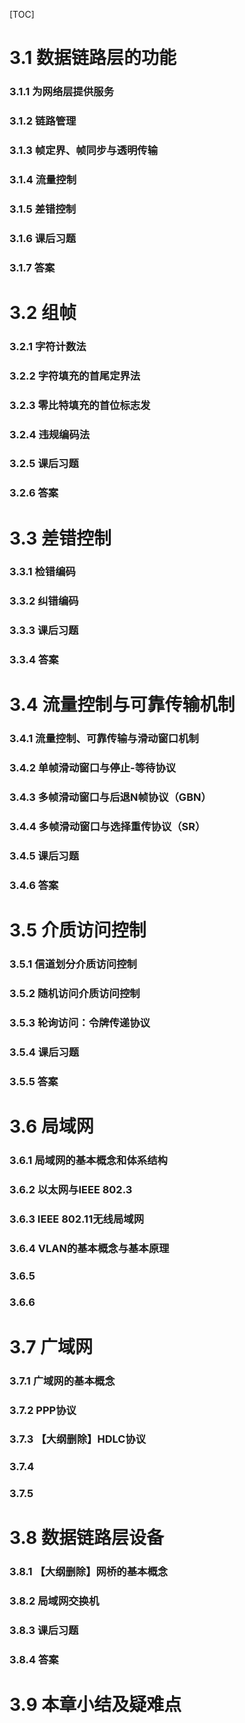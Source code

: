 [TOC]





# 3.1 数据链路层的功能

### 3.1.1 为网络层提供服务

### 3.1.2 链路管理

### 3.1.3 帧定界、帧同步与透明传输

### 3.1.4 流量控制

### 3.1.5 差错控制





### 3.1.6 课后习题

### 3.1.7 答案







# 3.2 组帧

### 3.2.1 字符计数法

### 3.2.2 字符填充的首尾定界法

### 3.2.3 零比特填充的首位标志发

### 3.2.4 违规编码法



### 3.2.5 课后习题

### 3.2.6 答案





# 3.3 差错控制

### 3.3.1 检错编码

### 3.3.2 纠错编码



### 3.3.3 课后习题

### 3.3.4 答案





# 3.4 流量控制与可靠传输机制

### 3.4.1 流量控制、可靠传输与滑动窗口机制

### 3.4.2 单帧滑动窗口与停止-等待协议

### 3.4.3 多帧滑动窗口与后退N帧协议（GBN）

### 3.4.4 多帧滑动窗口与选择重传协议（SR）



### 3.4.5 课后习题

### 3.4.6 答案





# 3.5 介质访问控制

### 3.5.1 信道划分介质访问控制

### 3.5.2 随机访问介质访问控制

### 3.5.3 轮询访问：令牌传递协议





### 3.5.4 课后习题

### 3.5.5 答案





# 3.6 局域网

### 3.6.1 局域网的基本概念和体系结构

### 3.6.2 以太网与IEEE 802.3

### 3.6.3 IEEE 802.11无线局域网

### 3.6.4 VLAN的基本概念与基本原理



### 3.6.5

### 3.6.6



# 3.7 广域网

### 3.7.1 广域网的基本概念

### 3.7.2 PPP协议

### 3.7.3 【大纲删除】HDLC协议





### 3.7.4

### 3.7.5



# 3.8 数据链路层设备

### 3.8.1 【大纲删除】网桥的基本概念

### 3.8.2 局域网交换机



### 3.8.3 课后习题

### 3.8.4 答案



# 3.9 本章小结及疑难点